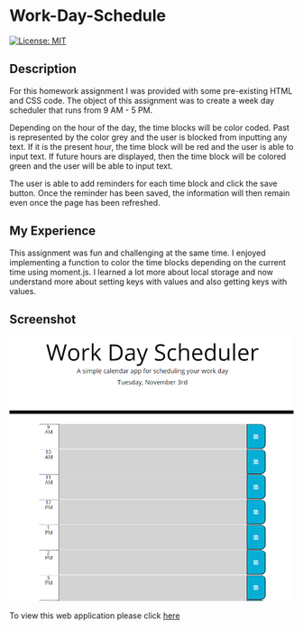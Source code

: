 # Work-Day-Schedule

<p>
    <a href="https://opensource.org/licenses/MIT" rel="nofollow"><img src="https://camo.githubusercontent.com/3ccf4c50a1576b0dd30b286717451fa56b783512/68747470733a2f2f696d672e736869656c64732e696f2f62616467652f4c6963656e73652d4d49542d79656c6c6f772e737667" alt="License: MIT" data-canonical-src="https://img.shields.io/badge/License-MIT-yellow.svg" style="max-width:100%;"></a>
</p>

<h2>Description</h2>

<p>For this homework assignment I was provided with some pre-existing HTML and CSS code. The object of this assignment was to create a week day scheduler that runs from 9 AM - 5 PM. 

Depending on the hour of the day, the time blocks will be color coded. Past is represented by the color grey and the user is blocked from inputting any text. If it is the present hour, the time block will be red and the user is able to input text. If future hours are displayed, then the time block will be colored green and the user will be able to input text.

The user is able to add reminders for each time block and click the save button. Once the reminder has been saved, the information will then remain even once the page has been refreshed.</p>

<h2>My Experience</h2>

<p>This assignment was fun and challenging at the same time. I enjoyed implementing a function to color the time blocks depending on the current time using moment.js. I learned a lot more about local storage and now understand more about setting keys with values and also getting keys with values.</p>

<h2>Screenshot</h2>

![](/assets/images/Screenshot.PNG)

<p>
To view this web application please click <a href="https://hustinkava.github.io/Work-Day-Schedule/" rel="nofollow">here</a>
</p>
